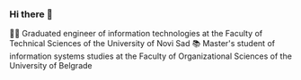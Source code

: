 ### Hi there 👋

🧑‍🎓 Graduated engineer of information technologies at the Faculty of Technical Sciences of the University of Novi Sad
📚 Master's student of information systems studies at the Faculty of Organizational Sciences of the University of Belgrade

<!--
**andreailic/andreailic** is a ✨ _special_ ✨ repository because its `README.md` (this file) appears on your GitHub profile.

Here are some ideas to get you started:

- 🔭 I’m currently working on ...
- 🌱 I’m currently learning ...
- 👯 I’m looking to collaborate on ...
- 🤔 I’m looking for help with ...
- 💬 Ask me about ...
- 📫 How to reach me: ...
- 😄 Pronouns: ...
- ⚡ Fun fact: ...
-->
